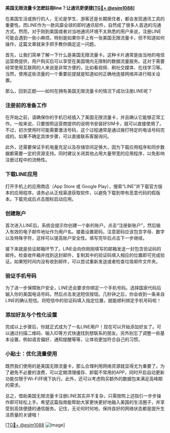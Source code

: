 **美国无限流量卡怎麽註冊line？让通讯更便捷[[TG💪+ @esim1088](https://t.me/s/esim1088)]**

在美国生活或旅行的人，无论是学生、游客还是长期居住者，都会发现通讯工具的重要性。而LINE作为一款风靡全球的即时通讯软件，自然成了很多人首选的沟通方式。然而，对于刚到美国或者对当地通讯环境不太熟悉的用户来说，注册LINE可能会遇到一些小麻烦。特别是如果你手上有一张美国无限流量卡，但不知道如何操作，这篇文章就来手把手教你搞定这一问题。

首先，让我们简单了解一下什么是美国无限流量卡。这种卡片通常是由当地的电信运营商提供，用户购买后可以享受在美国境内无限制的数据流量服务。这对于需要经常使用互联网的人来说是非常方便的，比如看视频、刷社交媒体、在线学习等。当然，使用这些流量的一个重要前提就是知道如何正确地连接网络并进行相关设置。

那么，回到正题——如何在拥有美国无限流量卡的情况下成功注册LINE呢？

### 注册前的准备工作

在开始之前，请确保你的手机已经插入了美国无限流量卡，并且确认它能够正常工作。一般来说，只要按照运营商提供的说明书安装好SIM卡，就可以直接使用了。不过，初次使用时可能需要激活号码，这个过程通常是通过拨打特定的电话号码完成的。如果不确定具体步骤，可以直接联系客服询问。

此外，还需要保证手机电量充足以及存储空间足够大，因为下载应用程序和同步数据都需要一定的资源支持。同时建议关闭其他占用大量带宽的应用程序，以免影响注册过程中的流畅性。

### 下载LINE应用

打开手机上的应用商店（App Store 或 Google Play），搜索“LINE”并下载官方版本的应用程序。请务必从正规渠道获取软件，以避免下载到带有恶意代码的假版本。下载完成后点击图标启动应用。

### 创建账户

首次进入LINE后，系统会提示你创建一个新的账户。点击“注册新账户”，然后输入有效的电子邮件地址作为用户名。接着设置密码，注意密码应该包含字母、数字以及特殊字符，这样可以提高账户安全性。填写完毕后点击下一步继续。

接下来就是验证邮箱环节了。LINE会向你刚刚填写的邮箱发送一封包含验证码的邮件。检查收件箱并找到这封邮件，复制其中的验证码填入相应的位置即可完成验证。如果短时间内没有收到邮件，可以尝试重新发送或者检查垃圾邮件文件夹。

### 验证手机号码

为了进一步保障账户安全，LINE还会要求你绑定一个手机号码。选择国家代码后输入你的美国电话号码，然后点击发送短信按钮。几秒钟之后，你会收到一条来自LINE的确认短信。将短信中的验证码填入指定位置，就能顺利绑定手机号码啦！

### 添加好友与个性化设置

完成以上步骤后，你就正式成为了一名LINE用户！现在可以开始添加好友了。可以通过扫描二维码、输入ID等方式快速找到想联系的朋友。另外别忘了调整一些基本设置，例如语言偏好、通知提醒等等，让体验更加符合自己的习惯。

### 小贴士：优化流量使用

既然我们使用的是美国无限流量卡，那么合理利用网络资源就显得尤为重要了。为了避免不必要的浪费，可以定期清理缓存、卸载不常用的APP，同时开启自动更新功能仅限于Wi-Fi环境下执行。此外，还可以考虑购买额外的数据包来满足高峰期的需求。

总之，借助美国无限流量卡注册LINE其实并不复杂，只需按照上述指引一步步操作即可轻松上手。希望这篇指南能帮助大家更快更好地融入美国的生活圈子，并享受到高效便捷的通信服务。记住，无论何时何地，保持良好的网络状态都是提升生活质量的关键哦！

[[TG💪+ @esim1088](https://t.me/s/esim1088) ![Image](https://i.postimg.cc/4NQfJmqS/Snipaste-2025-05-13-00-14-12.png)]